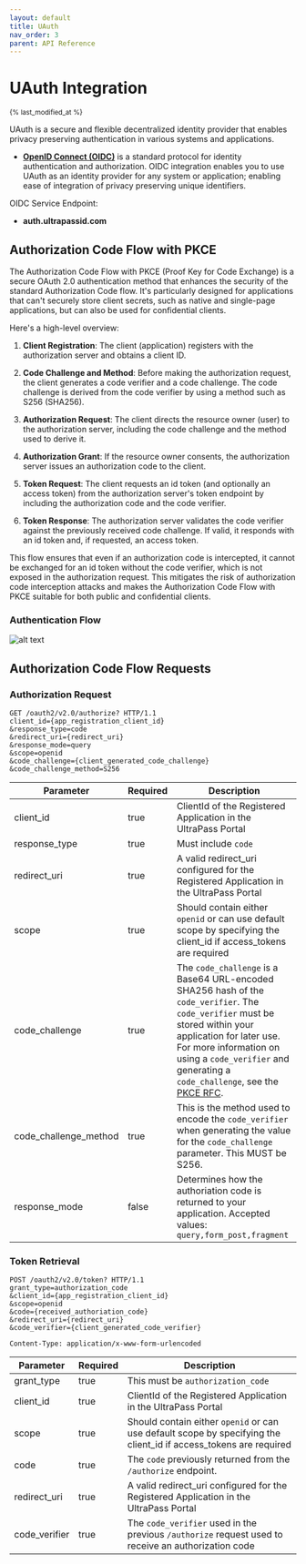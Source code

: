 ```yaml
---
layout: default
title: UAuth
nav_order: 3
parent: API Reference
---
```


# UAuth Integration
<sub>{% last_modified_at %}</sub>

UAuth is a secure and flexible decentralized identity provider that enables privacy preserving authentication in various systems and applications.

- [**OpenID Connect (OIDC)**](https://openid.net/developers/how-connect-works/) is a standard protocol for identity authentication and authorization. OIDC integration enables you to use UAuth as an identity provider for any system or application; enabling ease of integration of privacy preserving unique identifiers.

OIDC Service Endpoint:

* **auth.ultrapassid.com**

## Authorization Code Flow with PKCE

The Authorization Code Flow with PKCE (Proof Key for Code Exchange) is a secure OAuth 2.0 authentication method that enhances the security of the standard Authorization Code flow. It's particularly designed for applications that can't securely store client secrets, such as native and single-page applications, but can also be used for confidential clients.

Here's a high-level overview:

1. **Client Registration**: The client (application) registers with the authorization server and obtains a client ID.

2. **Code Challenge and Method**: Before making the authorization request, the client generates a code verifier and a code challenge. The code challenge is derived from the code verifier by using a method such as S256 (SHA256).

3. **Authorization Request**: The client directs the resource owner (user) to the authorization server, including the code challenge and the method used to derive it.

4. **Authorization Grant**: If the resource owner consents, the authorization server issues an authorization code to the client.

5. **Token Request**: The client requests an id token (and optionally an access token) from the authorization server's token endpoint by including the authorization code and the code verifier.

6. **Token Response**: The authorization server validates the code verifier against the previously received code challenge. If valid, it responds with an id token and, if requested, an access token.

This flow ensures that even if an authorization code is intercepted, it cannot be exchanged for an id token without the code verifier, which is not exposed in the authorization request. This mitigates the risk of authorization code interception attacks and makes the Authorization Code Flow with PKCE suitable for both public and confidential clients.

### Authentication Flow
![alt text](../../../assets/images/OIDC_AuthorizationCodeFlowPKCE.png "OIDC - Authorization Code Flow with PKCE")

## Authorization Code Flow Requests

### Authorization Request
```http
GET /oauth2/v2.0/authorize? HTTP/1.1
client_id={app_registration_client_id}
&response_type=code
&redirect_uri={redirect_uri}
&response_mode=query
&scope=openid
&code_challenge={client_generated_code_challenge}
&code_challenge_method=S256
```

|Parameter|Required|Description|
|---|---|---|
|client_id|true|ClientId of the Registered Application in the UltraPass Portal|
|response_type|true|Must include ```code```|
|redirect_uri|true|A valid redirect_uri configured for the Registered Application in the UltraPass Portal|
|scope|true|Should contain either ```openid``` or can use default scope by specifying the client_id if access_tokens are required|
|code_challenge|true|The ```code_challenge``` is a Base64 URL-encoded SHA256 hash of the ```code_verifier```. The ```code_verifier``` must be stored within your application for later use. For more information on using a ```code_verifier``` and generating a ```code_challenge```, see the [PKCE RFC](https://datatracker.ietf.org/doc/html/rfc7636). 
|code_challenge_method|true|This is the method used to encode the ```code_verifier``` when generating the value for the ```code_challenge``` parameter. This MUST be S256.|
|response_mode|false|Determines how the authoriation code is returned to your application. Accepted values: ```query,form_post,fragment```|

### Token Retrieval
```http
POST /oauth2/v2.0/token? HTTP/1.1
grant_type=authorization_code
&client_id={app_registration_client_id}
&scope=openid
&code={received_authoriation_code}
&redirect_uri={redirect_uri}
&code_verifier={client_generated_code_verifier}

Content-Type: application/x-www-form-urlencoded
```

|Parameter|Required|Description|
|---|---|---|
|grant_type|true|This must be ```authorization_code```|
|client_id|true|ClientId of the Registered Application in the UltraPass Portal|
|scope|true|Should contain either ```openid``` or can use default scope by specifying the client_id if access_tokens are required|
|code|true|The ```code``` previously returned from the ```/authorize``` endpoint.| 
|redirect_uri|true|A valid redirect_uri configured for the Registered Application in the UltraPass Portal|
|code_verifier|true|The ```code_verifier``` used in the previous ```/authorize``` request used to receive an authorization code